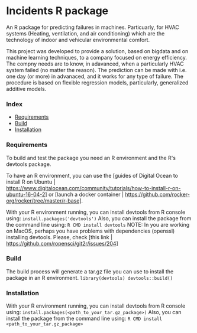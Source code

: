 
# Incidents R package
An R package for predicting failures in machines. Particuarly, for HVAC systems (Heating, ventilation, and air conditioning) which are the technology of indoor and vehicular environmental comfort. 

This project was developed to provide a solution, based on bigdata and on machine learning techniques, to a company focused on energy efficiency. The compny needs are to know, in adavanced, when a particularly HVAC system failed (no matter the reason). The prediction can be made with i.e. one day (or more) in advanaced, and it works for any type of failure. The procedure is based on flexible regression models, particularly, generalized additive models. 

### Index
* [Requirements](README.md#requirements)
* [Build](README.md#build)
* [Installation](README.md#installation)

### Requirements
To build and test the package you need an R environment and the R's devtools package.

To have an R environment, you can use the [guides of Digital Ocean to install R on Ubuntu | https://www.digitalocean.com/community/tutorials/how-to-install-r-on-ubuntu-16-04-2] or [launch a docker container | https://github.com/rocker-org/rocker/tree/master/r-base].

With your R environment running, you can install devtools from R console using:
``
install.packages('devtools')
``
Also, you can install the package from the command line using:
``
R CMD install devtools
``
NOTE: In you are working on MacOS, perhaps you have problems with dependencies (openssl) installing devtools. Please, check [this link | https://github.com/ropensci/git2r/issues/204]

### Build
The build process will generate a tar.gz file you can use to install the package in an R environment.
``
library(devtools)
devtools::build()
``

### Installation
With your R environment running, you can install devtools from R console using:
``
install.packages(<path_to_your_tar.gz_package>)
``
Also, you can install the package from the command line using:
``
R CMD install <path_to_your_tar.gz_package>
``

